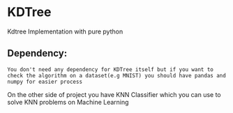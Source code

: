 # KDTree
Kdtree Implementation with pure python
## Dependency:
    You don't need any dependency for KDTree itself but if you want to check the algorithm on a dataset(e.g MNIST) you should have pandas and numpy for easier process
    
    
 On the other side of project you have KNN Classifier which you can use to solve KNN problems on Machine Learning
